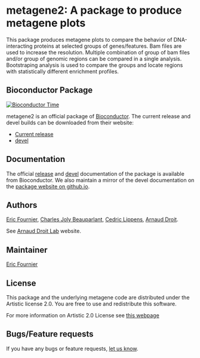 
metagene2: A package to produce metagene plots
========================================================

This package produces metagene plots to compare the behavior of DNA-interacting proteins at selected groups of genes/features. Bam files are used to increase the resolution. Multiple combination of group of bam files and/or group of genomic regions can be compared in a single analysis. Bootstraping analysis is used to compare the groups and locate regions with statistically different enrichment profiles.

## Bioconductor Package ##

[![Bioconductor Time](http://bioconductor.org/shields/years-in-bioc/metagene2.svg)](http://bioconductor.org/packages/release/bioc/html/metagene.html "Bioconductor status")

metagene2 is an official package of [Bioconductor](http://bioconductor.org/). The current release and devel builds can be downloaded from their website:
 - [Current release](http://www.bioconductor.org/packages/release/bioc/html/metagene2.html)
 - [devel](http://www.bioconductor.org/packages/devel/bioc/html/metagene2.html)

## Documentation ##

The official [release](http://www.bioconductor.org/packages/release/bioc/html/metagene2.html)
and [devel](http://www.bioconductor.org/packages/devel/bioc/html/metagene2.html) documentation
of the package is available from Bioconductor. We also maintain a mirror of the devel documentation 
on the [package website on github.io](https://arnauddroitlab.github.io/metagene2/).


## Authors ##

[Eric Fournier](fournier.eric.2@crchudequebec.ulaval.ca), 
[Charles Joly Beauparlant](http://ca.linkedin.com/pub/charles-joly-beauparlant/89/491/3b3),
[Cedric Lippens](lippens.cedric@protonmail),
[Arnaud Droit](http://ca.linkedin.com/in/drarnaud).

See
[Arnaud Droit Lab](http://bioinformatique.ulaval.ca/home/ "Arnaud Droit Lab")
website.

## Maintainer ##

[Eric Fournier](fournier.eric.2@crchudequebec.ulaval.ca)

## License ##

This package and the underlying metagene code are distributed under the
Artistic license 2.0. You are free to use and redistribute this software.

For more information on Artistic 2.0 License see
[this webpage](http://opensource.org/licenses/Artistic-2.0)

## Bugs/Feature requests ##

If you have any bugs or feature requests,
[let us know](https://github.com/ArnaudDroitLab/metagene2/issues).
